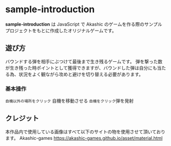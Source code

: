 # sample-introduction

**sample-introduction** は JavaScript で Akashic のゲームを作る際のサンプルプロジェクトをもとに作成したオリジナルゲームです。

## 遊び方
バウンドする弾を相手にぶつけて最後まで生き残るゲームです。
弾を撃った数が生き残った時ポイントとして獲得できますが、バウンドした弾は自分にも当たる為、状況をよく観ながら攻めと避けを切り替える必要があります。

### 基本操作

`自機以外の場所をクリック` 自機を移動させる
`自機をクリック`弾を発射

## クレジット
本作品内で使用している画像はすべて以下のサイトの物を使用させて頂いております。
Akashic-games
https://akashic-games.github.io/asset/material.html
